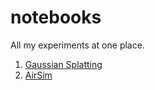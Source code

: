 # notebooks
All my experiments at one place. 

1. [Gaussian Splatting](./gaussian-splatting/README.md)
2. [AirSim](./airsim/README.md)
